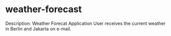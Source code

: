# weather-forecast
Description: Weather Forecat Application
User receives the current weather in Berlin and Jakarta on e-mail.
